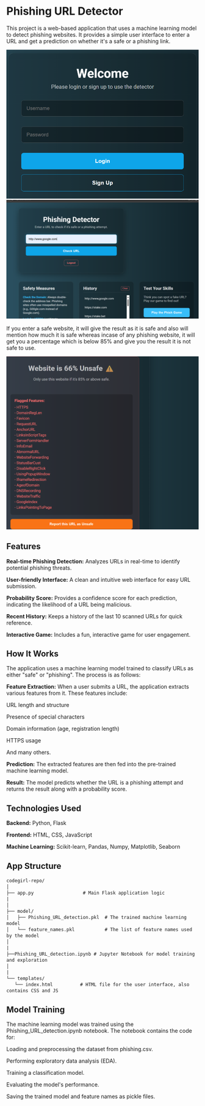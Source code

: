 # Phishing URL Detector
This project is a web-based application that uses a machine learning model to detect phishing websites. It provides a simple user interface to enter a URL and get a prediction on whether it's a safe or a phishing link.

![image alt](https://github.com/Manacydev/codegirl-repo/blob/main/Screenshot%20(54).png?raw=true)
![image alt](https://github.com/Manacydev/codegirl-repo/blob/706319e19bf2ff90a2851a1e1ccf557aa4c34ab7/Screenshot%20(53).png)

If you enter a safe website, it will give the result as it is safe and also will mention how much it is safe whereas incase of any phishing website, it will get you a percentage which is below 85% and give you the result it is not safe to use.

![image alt](https://github.com/Manacydev/codegirl-repo/blob/9dd816910cd10e8b68bb7f7f5c6b8f8f214d47c3/Screenshot%20(56).png)

## Features
**Real-time Phishing Detection:** Analyzes URLs in real-time to identify potential phishing threats.

**User-friendly Interface:** A clean and intuitive web interface for easy URL submission.

**Probability Score:** Provides a confidence score for each prediction, indicating the likelihood of a URL being malicious.

**Recent History:** Keeps a history of the last 10 scanned URLs for quick reference.

**Interactive Game:** Includes a fun, interactive game for user engagement.

## How It Works
The application uses a machine learning model trained to classify URLs as either "safe" or "phishing". The process is as follows:

**Feature Extraction:** When a user submits a URL, the application extracts various features from it. These features include:

URL length and structure

Presence of special characters

Domain information (age, registration length)

HTTPS usage

And many others.

**Prediction:** The extracted features are then fed into the pre-trained machine learning model.

**Result:** The model predicts whether the URL is a phishing attempt and returns the result along with a probability score.

## Technologies Used
**Backend:** Python, Flask

**Frontend:** HTML, CSS, JavaScript

**Machine Learning:** Scikit-learn, Pandas, Numpy, Matplotlib, Seaborn

## App Structure

 ```
codegirl-repo/
│
├── app.py                  # Main Flask application logic
|        
│
├── model/
│   ├── Phishing_URL_detection.pkl  # The trained machine learning model
│   └── feature_names.pkl           # The list of feature names used by the model
│
|
├──Phishing_URL_detection.ipynb # Jupyter Notebook for model training and exploration
│
|
└── templates/
    └── index.html          # HTML file for the user interface, also contains CSS and JS
 ```

## Model Training
The machine learning model was trained using the Phishing_URL_detection.ipynb notebook. The notebook contains the code for:

Loading and preprocessing the dataset from phishing.csv.

Performing exploratory data analysis (EDA).

Training a classification model.

Evaluating the model's performance.

Saving the trained model and feature names as pickle files.
